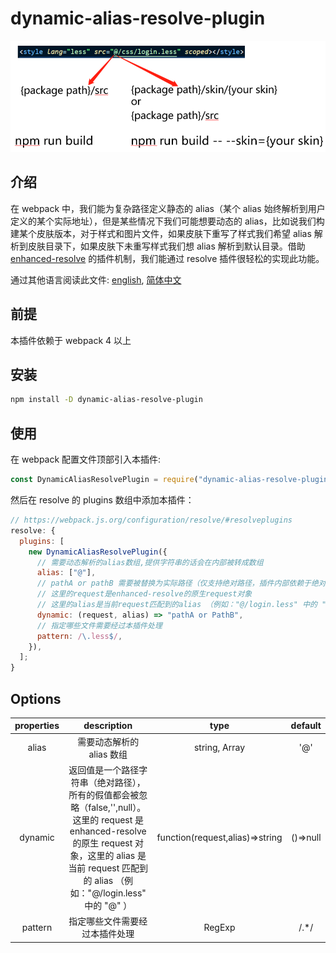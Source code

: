 # dynamic-alias-resolve-plugin

![](assets/2020-06-12-10-12-59.png)

## 介绍

在 webpack 中，我们能为复杂路径定义静态的 alias（某个 alias 始终解析到用户定义的某个实际地址），但是某些情况下我们可能想要动态的 alias，比如说我们构建某个皮肤版本，对于样式和图片文件，如果皮肤下重写了样式我们希望 alias 解析到皮肤目录下，如果皮肤下未重写样式我们想 alias 解析到默认目录。借助 [enhanced-resolve](https://github.com/webpack/enhanced-resolve) 的插件机制，我们能通过 resolve 插件很轻松的实现此功能。

通过其他语言阅读此文件: [english](./README.md), [简体中文](./README.zh-cn.md)

## 前提

本插件依赖于 webpack 4 以上

## 安装

```sh
npm install -D dynamic-alias-resolve-plugin
```

## 使用

在 webpack 配置文件顶部引入本插件:

```js
const DynamicAliasResolvePlugin = require("dynamic-alias-resolve-plugin");
```

然后在 resolve 的 plugins 数组中添加本插件：

```js
// https://webpack.js.org/configuration/resolve/#resolveplugins
resolve: {
  plugins: [
    new DynamicAliasResolvePlugin({
      // 需要动态解析的alias数组,提供字符串的话会在内部被转成数组
      alias: ["@"],
      // pathA or pathB 需要被替换为实际路径（仅支持绝对路径，插件内部依赖于绝对路径判断替换后的路径是否存在）
      // 这里的request是enhanced-resolve的原生request对象
      // 这里的alias是当前request匹配到的alias （例如："@/login.less" 中的 "@" ）
      dynamic: (request, alias) => "pathA or PathB",
      // 指定哪些文件需要经过本插件处理
      pattern: /\.less$/,
    }),
  ];
}
```

## Options

| properties |                                                                                                   description                                                                                                    |              type               | default  |
| :--------: | :--------------------------------------------------------------------------------------------------------------------------------------------------------------------------------------------------------------: | :-----------------------------: | :------: |
|   alias    |                                                                                            需要动态解析的 alias 数组                                                                                             |      string, Array<string>      |   '@'    |
|  dynamic   | 返回值是一个路径字符串（绝对路径），所有的假值都会被忽略（false,'',null）。这里的 request 是 enhanced-resolve 的原生 request 对象，这里的 alias 是当前 request 匹配到的 alias （例如："@/login.less" 中的 "@" ） | function(request,alias)=>string | ()=>null |
|  pattern   |                                                                                          指定哪些文件需要经过本插件处理                                                                                          |             RegExp              |  /.\*/   |
